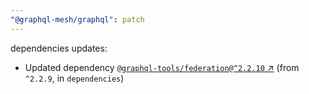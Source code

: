 ```yaml
---
"@graphql-mesh/graphql": patch
---
```

dependencies updates:
  - Updated dependency [`@graphql-tools/federation@^2.2.10` ↗︎](https://www.npmjs.com/package/@graphql-tools/federation/v/2.2.10) (from `^2.2.9`, in `dependencies`)
